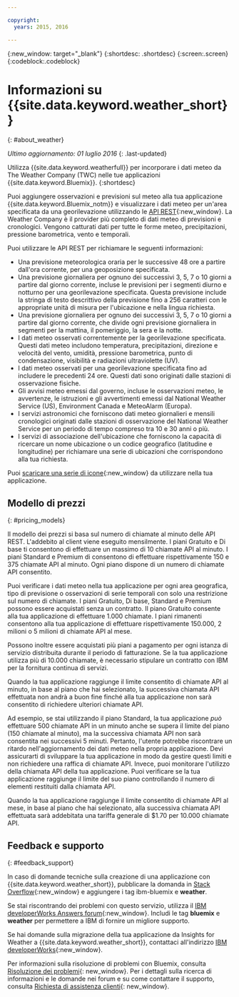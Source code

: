 ```yaml
---

copyright:
  years: 2015, 2016

---
```


{:new_window: target="_blank"}
{:shortdesc: .shortdesc}
{:screen:.screen}
{:codeblock:.codeblock}

# Informazioni su {{site.data.keyword.weather_short}}
{: #about_weather}

*Ultimo aggiornamento: 01 luglio 2016*
{: .last-updated}

Utilizza {{site.data.keyword.weatherfull}} per incorporare i dati meteo da
The Weather Company (TWC) nelle tue applicazioni {{site.data.keyword.Bluemix}}.
{:shortdesc}

Puoi aggiungere osservazioni e previsioni sul meteo alla tua applicazione {{site.data.keyword.Bluemix_notm}} e visualizzare i dati meteo
per un'area specificata da una georilevazione utilizzando le [API REST](https://twcservice.{APPDomain}/rest-api/){:new_window}.
La Weather Company è il provider più completo di dati meteo
di previsioni e cronologici. Vengono catturati dati per tutte le forme meteo, precipitazioni, pressione barometrica, vento e
temporali.

Puoi utilizzare le API REST per richiamare le seguenti informazioni:

* Una previsione meteorologica oraria per le successive 48 ore a partire dall'ora corrente, per una geoposizione specificata.
* Una previsione giornaliera per ognuno dei successivi 3, 5, 7 o 10 giorni a partire dal giorno corrente, incluse le previsioni per i segmenti diurno e notturno per una georilevazione specificata. Questa previsione include la stringa di testo descrittivo della previsione fino a 256 caratteri con le appropriate unità di misura per l'ubicazione e nella lingua richiesta.
* Una previsione giornaliera per ognuno dei successivi 3, 5, 7 o 10 giorni a partire dal giorno corrente, che divide ogni previsione giornaliera in segmenti per la mattina, il pomeriggio, la sera e la notte.
* I dati meteo osservati correntemente per la georilevazione specificata. Questi dati meteo includono temperatura, precipitazioni, direzione e velocità del vento, umidità, pressione barometrica, punto di condensazione, visibilità e radiazioni ultraviolette (UV).
* I dati meteo osservati per una georilevazione specificata fino ad includere le precedenti 24 ore. Questi dati sono originati dalle stazioni di osservazione fisiche.
* Gli avvisi meteo emessi dal governo, incluse le osservazioni meteo, le avvertenze, le istruzioni e gli avvertimenti emessi dal National Weather Service (US), Environment Canada e MeteoAlarm (Europa).
* I servizi astronomici che forniscono dati meteo giornalieri e mensili cronologici originati dalle stazioni di osservazione del National Weather Service per un periodo di tempo compreso tra 10 e 30 anni o più.
* I servizi di associazione dell'ubicazione che forniscono la capacità di ricercare un nome ubicazione o un codice geografico (latitudine e longitudine) per richiamare una serie di ubicazioni che corrispondono alla tua richiesta.

Puoi [scaricare una serie di icone](https://twcdocs.mybluemix.net/download/weatherinsightsicons.zip){:new_window} da utilizzare nella tua applicazione.

## Modello di prezzi
{: #pricing_models}

Il modello dei prezzi si basa sul numero di chiamate al minuto delle API
REST. L'addebito al client viene eseguito mensilmente. I piani Gratuito e Di base ti consentono
di effettuare un massimo di 10 chiamate API al minuto. I piani Standard e Premium di consentono di effettuare
rispettivamente 150 e 375 chiamate API al minuto. Ogni piano dispone di un numero di chiamate API
consentito.

Puoi verificare i dati meteo nella tua applicazione
per ogni area geografica, tipo di previsione o osservazioni di serie temporali con solo una
restrizione sul numero di chiamate. I piani Gratuito, Di base, Standard e Premium possono essere acquistati
senza un contratto. Il piano Gratuito consente alla tua applicazione di effettuare 1.000 chiamate. I piani
rimanenti consentono alla tua applicazione di effettuare rispettivamente 150.000, 2 milioni
o 5 milioni di chiamate API al mese.

Possono inoltre essere acquistati più piani a pagamento per ogni istanza di servizio
distribuita durante il periodo di fatturazione. Se la tua applicazione utilizza più di 10.000 chiamate,
è necessario stipulare un contratto con IBM per la fornitura continua di servizi.

Quando la tua applicazione raggiunge il limite consentito di chiamate API al minuto, in base al piano che hai selezionato,
la successiva chiamata API effettuata non andrà a buon fine
finché alla tua applicazione non sarà consentito di richiedere ulteriori chiamate API.

Ad esempio, se stai utilizzando il piano Standard, la tua applicazione *può*  effettuare 500 chiamate API
in un minuto anche se supera il limite del piano (150 chiamate al minuto), ma la successiva chiamata API
non sarà consentita nei successivi 5 minuti. Pertanto, l'utente potrebbe riscontrare un ritardo nell'aggiornamento
dei dati meteo nella propria applicazione.
Devi assicurarti di sviluppare la tua applicazione in modo da
gestire questi limiti e non richiedere una raffica di chiamate API. Invece, puoi monitorare
l'utilizzo della chiamata API della tua applicazione.
Puoi verificare se la tua applicazione raggiunge il limite
del suo piano controllando il numero di elementi restituiti dalla chiamata API.

Quando la tua applicazione raggiunge il limite consentito di chiamate API al mese, in base al piano che hai selezionato,
alla successiva chiamata API effettuata sarà addebitata una tariffa generale di
$1.70 per 10.000 chiamate API.

## Feedback e supporto
{: #feedback_support}

In caso di domande tecniche sulla creazione di una applicazione con {{site.data.keyword.weather_short}}, pubblicare
la domanda in [Stack
Overflow](https://stackoverflow.com/questions/tagged/ibm-bluemix+weather){:new_window} e aggiungere i tag ibm-bluemix e
**weather**. 

Se stai riscontrando dei problemi con questo servizio, utilizza il [IBM developerWorks Answers forum](https://developer.ibm.com/answers/topics/weather/?smartspace=bluemix){:new_window}.
Includi le tag **bluemix** e **weather** per permettere a IBM di fornire un migliore supporto.

Se hai domande sulla migrazione della tua applicazione da Insights for Weather a {{site.data.keyword.weather_short}},
contattaci all'indirizzo [IBM developerWorks](http://www.ibm.com/developerworks){:new_window}.

Per informazioni sulla risoluzione di problemi con Bluemix, consulta [Risoluzione dei problemi](https://console.{DomainName}/docs/troubleshoot/troubleshoot.html){: new_window}.
Per i dettagli sulla ricerca di informazioni e le domande nei forum e su come contattare il supporto, consulta [Richiesta di assistenza clienti](https://console.{DomainName}/docs/support/index.html#getting-customer-support){: new_window}.

